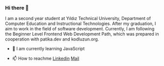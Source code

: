 ### Hi there 👋

<!--
**huzeyfeyetkiner/huzeyfeyetkiner** is a ✨ _special_ ✨ repository because its `README.md` (this file) appears on your GitHub profile.

Here are some ideas to get you started:

- 🔭 I’m currently working on ...
- 🌱 I’m currently learning ...
- 👯 I’m looking to collaborate on ...
- 🤔 I’m looking for help with ...
- 💬 Ask me about ...
- 📫 How to reach me: ...
- 😄 Pronouns: ...
- ⚡ Fun fact: ...
-->


I am a second year student at Yıldız Technical University, Department of Computer Education and Instructional Technologies. After my graduation, I aim to work in the field of software development. Currently, I am following the Beginner Level Frontend Web Development Path, which was prepared in cooperation with patika.dev and kodluzun.org.

- 🌱 I am currently learning JavaScript

- 📫 How to reachme [Linkedin](https://www.linkedin.com/in/huzeyfe-yetkiner/) [Mail](mailto:https://www.linkedin.com/in/huzeyfe-yetkiner/) 



